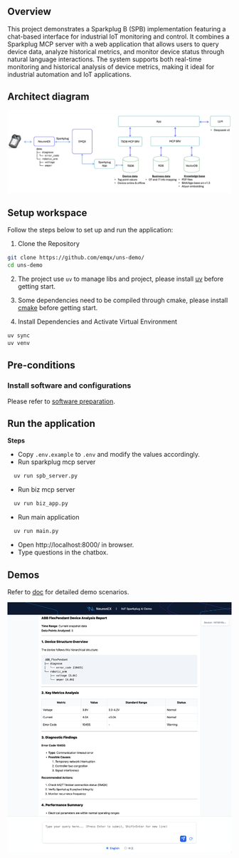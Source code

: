 ## Overview

This project demonstrates a Sparkplug B (SPB) implementation featuring a chat-based interface for industrial IoT monitoring and control. It combines a Sparkplug MCP server with a web application that allows users to query device data, analyze historical metrics, and monitor device status through natural language interactions. The system supports both real-time monitoring and historical analysis of device metrics, making it ideal for industrial automation and IoT applications.

## Architect diagram
![alt text](./docs/arch.png)

## Setup workspace

Follow the steps below to set up and run the application:

1. Clone the Repository
```bash
git clone https://github.com/emqx/uns-demo/
cd uns-demo
```

2. The project use `uv` to manage libs and project, please install [uv](https://docs.astral.sh/uv/getting-started/installation/) before getting start.

3. Some dependencies need to be compiled through cmake, please install [cmake](https://cmake.org/download/) before getting start.

4. Install Dependencies and Activate Virtual Environment
```bash
uv sync
uv venv
```

## Pre-conditions
### Install software and configurations
Please refer to [software preparation](docs/software.md).

## Run the application
**Steps**
- Copy `.env.example` to `.env` and modify the values accordingly.
- Run sparkplug mcp server
```bash
  uv run spb_server.py
```
- Run biz mcp server
```bash
  uv run biz_app.py
```
- Run main application
```bash
  uv run main.py
```
- Open http://localhost:8000/ in browser.
- Type questions in the chatbox.

## Demos
Refer to [doc](docs/demo_scenario.md) for detailed demo scenarios.

![](docs/ui_1.png)
